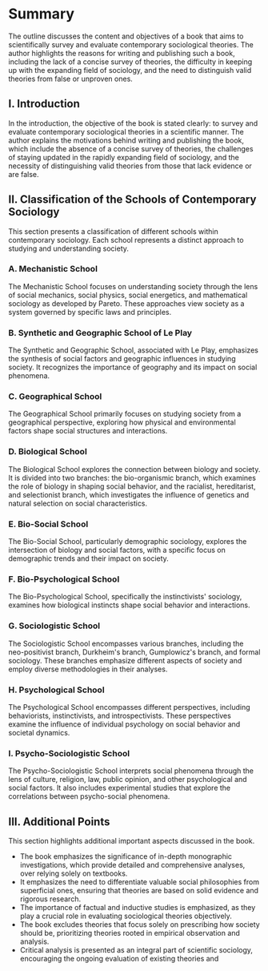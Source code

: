 # Summary

The outline discusses the content and objectives of a book that aims to scientifically survey and evaluate contemporary sociological theories. The author highlights the reasons for writing and publishing such a book, including the lack of a concise survey of theories, the difficulty in keeping up with the expanding field of sociology, and the need to distinguish valid theories from false or unproven ones.

## I. Introduction

In the introduction, the objective of the book is stated clearly: to survey and evaluate contemporary sociological theories in a scientific manner. The author explains the motivations behind writing and publishing the book, which include the absence of a concise survey of theories, the challenges of staying updated in the rapidly expanding field of sociology, and the necessity of distinguishing valid theories from those that lack evidence or are false.

## II. Classification of the Schools of Contemporary Sociology

This section presents a classification of different schools within contemporary sociology. Each school represents a distinct approach to studying and understanding society.

### A. Mechanistic School

The Mechanistic School focuses on understanding society through the lens of social mechanics, social physics, social energetics, and mathematical sociology as developed by Pareto. These approaches view society as a system governed by specific laws and principles.

### B. Synthetic and Geographic School of Le Play

The Synthetic and Geographic School, associated with Le Play, emphasizes the synthesis of social factors and geographic influences in studying society. It recognizes the importance of geography and its impact on social phenomena.

### C. Geographical School

The Geographical School primarily focuses on studying society from a geographical perspective, exploring how physical and environmental factors shape social structures and interactions.

### D. Biological School

The Biological School explores the connection between biology and society. It is divided into two branches: the bio-organismic branch, which examines the role of biology in shaping social behavior, and the racialist, hereditarist, and selectionist branch, which investigates the influence of genetics and natural selection on social characteristics.

### E. Bio-Social School

The Bio-Social School, particularly demographic sociology, explores the intersection of biology and social factors, with a specific focus on demographic trends and their impact on society.

### F. Bio-Psychological School

The Bio-Psychological School, specifically the instinctivists' sociology, examines how biological instincts shape social behavior and interactions.

### G. Sociologistic School

The Sociologistic School encompasses various branches, including the neo-positivist branch, Durkheim's branch, Gumplowicz's branch, and formal sociology. These branches emphasize different aspects of society and employ diverse methodologies in their analyses.

### H. Psychological School

The Psychological School encompasses different perspectives, including behaviorists, instinctivists, and introspectivists. These perspectives examine the influence of individual psychology on social behavior and societal dynamics.

### I. Psycho-Sociologistic School

The Psycho-Sociologistic School interprets social phenomena through the lens of culture, religion, law, public opinion, and other psychological and social factors. It also includes experimental studies that explore the correlations between psycho-social phenomena.

## III. Additional Points

This section highlights additional important aspects discussed in the book.

- The book emphasizes the significance of in-depth monographic investigations, which provide detailed and comprehensive analyses, over relying solely on textbooks.
- It emphasizes the need to differentiate valuable social philosophies from superficial ones, ensuring that theories are based on solid evidence and rigorous research.
- The importance of factual and inductive studies is emphasized, as they play a crucial role in evaluating sociological theories objectively.
- The book excludes theories that focus solely on prescribing how society should be, prioritizing theories rooted in empirical observation and analysis.
- Critical analysis is presented as an integral part of scientific sociology, encouraging the ongoing evaluation of existing theories and
